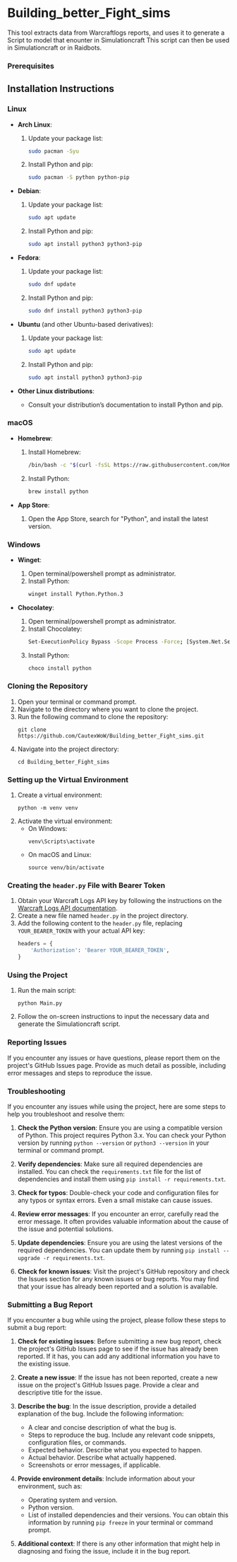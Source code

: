 # Building_better_Fight_sims
This tool extracts data from Warcraftlogs reports, and uses it to generate a Script to model that enounter in Simulationcraft
This script can then be used in Simulationcraft or in Raidbots. 

### Prerequisites

## Installation Instructions

### Linux

- **Arch Linux**:
  1. Update your package list:
     ```bash
     sudo pacman -Syu
     ```
  2. Install Python and pip:
     ```bash
     sudo pacman -S python python-pip
     ```

- **Debian**:
  1. Update your package list:
     ```bash
     sudo apt update
     ```
  2. Install Python and pip:
     ```bash
     sudo apt install python3 python3-pip
     ```

- **Fedora**:
  1. Update your package list:
     ```bash
     sudo dnf update
     ```
  2. Install Python and pip:
     ```bash
     sudo dnf install python3 python3-pip
     ```

- **Ubuntu** (and other Ubuntu-based derivatives):
  1. Update your package list:
     ```bash
     sudo apt update
     ```
  2. Install Python and pip:
     ```bash
     sudo apt install python3 python3-pip
     ```

- **Other Linux distributions**:
  - Consult your distribution’s documentation to install Python and pip.

### macOS

- **Homebrew**:
  1. Install Homebrew:
     ```bash
     /bin/bash -c "$(curl -fsSL https://raw.githubusercontent.com/Homebrew/install/HEAD/install.sh)"
     ```
  2. Install Python:
     ```bash
     brew install python
     ```

- **App Store**:
  1. Open the App Store, search for "Python", and install the latest version.

### Windows

- **Winget**:
  1. Open terminal/powershell prompt as administrator.
  2. Install Python:
     ```bash
     winget install Python.Python.3
     ```

- **Chocolatey**:
  1. Open terminal/powershell prompt as administrator.
  2. Install Chocolatey:
     ```bash
     Set-ExecutionPolicy Bypass -Scope Process -Force; [System.Net.ServicePointManager]::SecurityProtocol = [System.Net.ServicePointManager]::SecurityProtocol -bor 3072; iex ((New-Object System.Net.WebClient).DownloadString('https://community.chocolatey.org/install.ps1'))
     ```
  3. Install Python:
     ```bash
     choco install python
     ```

### Cloning the Repository

1. Open your terminal or command prompt.
2. Navigate to the directory where you want to clone the project.
3. Run the following command to clone the repository:
   ```
   git clone https://github.com/CautexWoW/Building_better_Fight_sims.git
   ```
4. Navigate into the project directory:
   ```
   cd Building_better_Fight_sims
   ```

### Setting up the Virtual Environment

1. Create a virtual environment:
   ```
   python -m venv venv
   ```
2. Activate the virtual environment:
   - On Windows:
     ```
     venv\Scripts\activate
     ```
   - On macOS and Linux:
     ```
     source venv/bin/activate
     ```

### Creating the `header.py` File with Bearer Token

1. Obtain your Warcraft Logs API key by following the instructions on the [Warcraft Logs API documentation](https://www.warcraftlogs.com/v2-api-docs/).
2. Create a new file named `header.py` in the project directory.
3. Add the following content to the `header.py` file, replacing `YOUR_BEARER_TOKEN` with your actual API key:
   ```python
   headers = {
       'Authorization': 'Bearer YOUR_BEARER_TOKEN',
   }
   ```

### Using the Project

1. Run the main script:
   ```
   python Main.py
   ```
2. Follow the on-screen instructions to input the necessary data and generate the Simulationcraft script.

### Reporting Issues

If you encounter any issues or have questions, please report them on the project's GitHub Issues page. Provide as much detail as possible, including error messages and steps to reproduce the issue.

### Troubleshooting

If you encounter any issues while using the project, here are some steps to help you troubleshoot and resolve them:

1. **Check the Python version**: Ensure you are using a compatible version of Python. This project requires Python 3.x. You can check your Python version by running `python --version` or `python3 --version` in your terminal or command prompt.

2. **Verify dependencies**: Make sure all required dependencies are installed. You can check the `requirements.txt` file for the list of dependencies and install them using `pip install -r requirements.txt`.

3. **Check for typos**: Double-check your code and configuration files for any typos or syntax errors. Even a small mistake can cause issues.

4. **Review error messages**: If you encounter an error, carefully read the error message. It often provides valuable information about the cause of the issue and potential solutions.

5. **Update dependencies**: Ensure you are using the latest versions of the required dependencies. You can update them by running `pip install --upgrade -r requirements.txt`.

6. **Check for known issues**: Visit the project's GitHub repository and check the Issues section for any known issues or bug reports. You may find that your issue has already been reported and a solution is available.

### Submitting a Bug Report

If you encounter a bug while using the project, please follow these steps to submit a bug report:

1. **Check for existing issues**: Before submitting a new bug report, check the project's GitHub Issues page to see if the issue has already been reported. If it has, you can add any additional information you have to the existing issue.

2. **Create a new issue**: If the issue has not been reported, create a new issue on the project's GitHub Issues page. Provide a clear and descriptive title for the issue.

3. **Describe the bug**: In the issue description, provide a detailed explanation of the bug. Include the following information:
   - A clear and concise description of what the bug is.
   - Steps to reproduce the bug. Include any relevant code snippets, configuration files, or commands.
   - Expected behavior. Describe what you expected to happen.
   - Actual behavior. Describe what actually happened.
   - Screenshots or error messages, if applicable.

4. **Provide environment details**: Include information about your environment, such as:
   - Operating system and version.
   - Python version.
   - List of installed dependencies and their versions. You can obtain this information by running `pip freeze` in your terminal or command prompt.

5. **Additional context**: If there is any other information that might help in diagnosing and fixing the issue, include it in the bug report.
